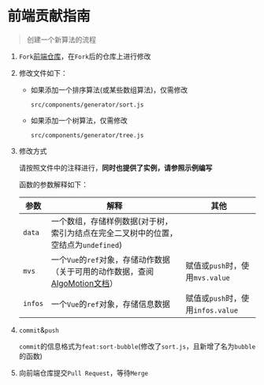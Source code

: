 # 前端贡献指南

> 创建一个新算法的流程

1. `Fork`[前端仓库](https://github.com/nkcsavp/frontend)，在`Fork`后的仓库上进行修改

2. 修改文件如下：

   * 如果添加一个排序算法(或某些数组算法)，仅需修改

     `src/components/generator/sort.js`

   * 如果添加一个树算法，仅需修改

     `src/components/generator/tree.js`

3. 修改方式

   请按照文件中的注释进行，**同时也提供了实例，请参照示例编写**

   函数的参数解释如下：

   | 参数    | 解释                                                         | 其他                              |
   | ------- | ------------------------------------------------------------ | --------------------------------- |
   | `data`  | 一个数组，存储样例数据(对于树，索引为结点在完全二叉树中的位置，空结点为`undefined`) |                                   |
   | `mvs`   | 一个`Vue`的`ref`对象，存储动作数据（关于可用的动作数据，查阅[AlgoMotion文档](https://github.com/NicerWang/Algomotion#关于默认的movesreader)） | 赋值或`push`时，使用`mvs.value`   |
   | `infos` | 一个`Vue`的`ref`对象，存储信息数据                           | 赋值或`push`时，使用`infos.value` |

4. `commit`&`push`

   `commit`的信息格式为`feat:sort-bubble`(修改了`sort.js`，且新增了名为`bubble`的函数)

5. 向前端仓库提交`Pull Request`，等待`Merge`

   




